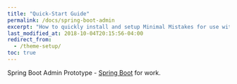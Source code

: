 ```yaml
---
title: "Quick-Start Guide"
permalink: /docs/spring-boot-admin
excerpt: "How to quickly install and setup Minimal Mistakes for use with GitHub Pages."
last_modified_at: 2018-10-04T20:15:56-04:00
redirect_from:
  - /theme-setup/
toc: true
---
```


Spring Boot Admin Prototype - [Spring Boot](https://spring.io/) for work. 
